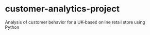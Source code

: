 # customer-analytics-project
Analysis of customer behavior for a UK-based online retail store using Python
